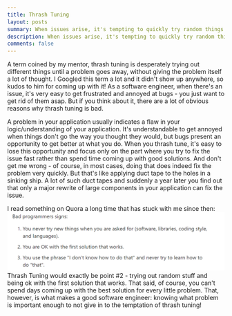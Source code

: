 ```yaml
---
title: Thrash Tuning
layout: posts
summary: When issues arise, it's tempting to quickly try random things until the issue goes away. But is that really the fastest way to truly fix the issue?
description: When issues arise, it's tempting to quickly try random things until the issue goes away. But is that really the fastest way to truly fix the issue?
comments: false
---
```

A term coined by my mentor, thrash tuning is desperately trying out different things until a problem goes away, without giving the problem itself a lot of thought. I Googled this term a lot and it didn't show up anywhere, so kudos to him for coming up with it! As a software engineer, when there's an issue, it's very easy to get frustrated and annoyed at bugs - you just want to get rid of them asap. But if you think about it, there are a lot of obvious reasons why thrash tuning is bad. 

A problem in your application usually indicates a flaw in your logic/understanding of your application. It's understandable to get annoyed when things don't go the way you thought they would, but bugs present an opportunity to get better at what you do. When you thrash tune, it's easy to lose this opportunity and focus only on the part where you try to fix the issue fast rather than spend time coming up with good solutions. And don't get me wrong - of course, in most cases, doing that does indeed fix the problem very quickly. But that's like applying duct tape to the holes in a sinking ship. A lot of such duct tapes and suddenly a year later you find out that only a major rewrite of large components in your application can fix the issue.

I read something on Quora a long time that has stuck with me since then:
    <img class="img-div-fit" src="/assets/images/bad-programmer-signs.png">
Thrash Tuning would exactly be point #2 - trying out random stuff and being ok with the first solution that works. That said, of course, you can't spend days coming up with the best solution for every little problem. That, however, is what makes a good software engineer: knowing what problem is important enough to not give in to the temptation of thrash tuning!